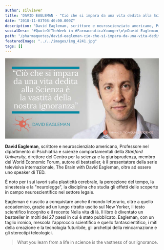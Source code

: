 ```yaml
---
author: silviaver
title: 'DAVID EAGLEMAN - "Ciò che si impara da una vita dedita alla Scienza è la vastità della nostra ignoranza"'
date: "2018-11-03T08:40:00.000Z"
description: "David Eagleman, scrittore e neuroscienziato americano, Professore nel dipartimento di Psichiatria e scienze comportamentali della Stanford University, direttore del Centro per la scienza e la giurisprudenza, membro del World Economic Forum, autore di bestseller, è il presentatore della serie televisiva internazionale, The Brain with David Eagleman, oltre ad essere uno speaker di TED."
socialDesc: "#QuoteOfTheWeek in #FarmaceuticaYounger\n\nDavid Eagleman, scrittore e neuroscienziato americano, Professore nel dipartimento di Psichiatria e scienze comportamentali della Stanford University, membro del World Economic Forum, è il presentatore della serie televisiva internazionale, The Brain with David Eagleman, oltre ad essere uno speaker di TED.\n\nÈ noto per i sui lavori sulla plasticità cerebrale, la percezione del tempo, la sinestesia e la \"neurolegge\", la disciplina che studia gli effetti delle scoperte in campo neuroscientifico nel settore legale.\n\nEagleman è riuscito a conquistare anche il mondo letterario, oltre a quello accademico, grazie ad un lungo ritratto uscito sul New Yorker, il testo scientifico Incognito e il recente Nella vita di là. Il libro è diventato un bestseller in molti dei 27 paesi in cui è stato pubblicato. Eagleman, con un taglio ironico, mescola l'approccio scientifico e quello fantascientifico, i miti della creazione e la tecnologia futuribile, gli archetipi della reincarnazione e gli stereotipi teleologici...\n\nPer approfondimenti clicca il link in basso e non perderti tutti gli appuntamenti settimanali con la #QuoteOfTheWeek, l'unica rubrica con le #Quote più frizzanti degli scienziati internazionali..."
path: "/pharmaquotes/david-eagleman-cio-che-si-impara-da-una-vita-dedita-alla-scienza-e-la-vastita-della-nostra-ignoranza/"
featuredImage: "../../images/img_4241.jpg"
tags: []
---
```


![](../../images/img_4241.jpg)

**David Eagleman**, scrittore e neuroscienziato americano, Professore nel dipartimento di Psichiatria e scienze comportamentali della _Stanford University_, direttore del Centro per la scienza e la giurisprudenza, membro del World Economic Forum, autore di bestseller, è il presentatore della serie televisiva internazionale, The Brain with David Eagleman, oltre ad essere uno speaker di TED.

È noto per i sui lavori sulla plasticità cerebrale, la percezione del tempo, la sinestesia e la "neurolegge", la disciplina che studia gli effetti delle scoperte in campo neuroscientifico nel settore legale.

Eagleman è riuscito a conquistare anche il mondo letterario, oltre a quello accademico, grazie ad un lungo ritratto uscito sul New Yorker, il testo scientifico Incognito e il recente Nella vita di là. Il libro è diventato un bestseller in molti dei 27 paesi in cui è stato pubblicato. Eagleman, con un taglio ironico, mescola l'approccio scientifico e quello fantascientifico, i miti della creazione e la tecnologia futuribile, gli archetipi della reincarnazione e gli stereotipi teleologici.

> What you learn from a life in science is the vastness of our ignorance.
